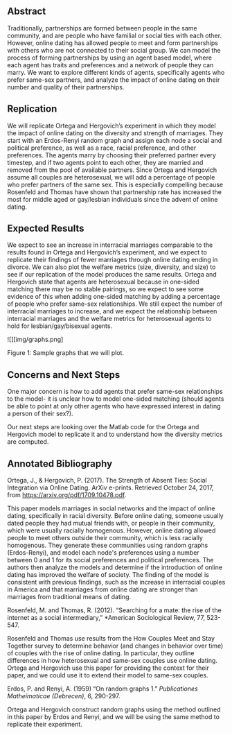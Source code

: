## Abstract
Traditionally, partnerships are formed between people in the same community, and are people who have familial or social ties with each other. However, online dating has allowed people to meet and form partnerships with others who are not connected to their social group. We can model the process of forming partnerships by using an agent based model, where each agent has traits and preferences and a network of people they can marry. We want to explore different kinds of agents, specifically agents who prefer same-sex partners, and analyze the impact of online dating on their number and quality of their partnerships.

## Replication

We will replicate Ortega and Hergovich’s experiment in which they model the impact of online dating on the diversity and strength of marriages. They start with an Erdos-Renyi random graph and assign each node a social and political preference, as well as a race, racial preference, and other preferences. The agents marry by choosing their preferred partner every timestep, and if two agents point to each other, they are married and removed from the pool of available partners. Since Ortega and Hergovich assume all couples are heterosexual, we will add a percentage of people who prefer partners of the same sex. This is especially compelling because Rosenfeld and Thomas have shown that partnership rate has increased the most for middle aged or gay/lesbian individuals since the advent of online dating.

## Expected Results

We expect to see an increase in interracial marriages comparable to the results found in Ortega and Hergovich’s experiment, and we expect to replicate their findings of fewer marriages through online dating ending in divorce. We can also plot the welfare metrics (size, diversity, and size) to see if our replication of the model produces the same results. Ortega and Hergovich state that agents are heterosexual because in one-sided matching there may be no stable pairings, so we expect to see some evidence of this when adding one-sided matching by adding a percentage of people who prefer same-sex relationships. We still expect the number of interracial marriages to increase, and we expect the relationship between interracial marriages and the welfare metrics for heterosexual agents to hold for lesbian/gay/bisexual agents. 

![][img/graphs.png]

Figure 1: Sample graphs that we will plot.

## Concerns and Next Steps

One major concern is how to add agents that prefer same-sex relationships to the model- it is unclear how to model one-sided matching (should agents be able to point at only other agents who have expressed interest in dating a person of their sex?). 

Our next steps are looking over the Matlab code for the Ortega and Hergovich model to replicate it and to understand how the diversity metrics are computed. 

## Annotated Bibliography

Ortega, J., & Hergovich, P. (2017). The Strength of Absent Ties: Social Integration via Online Dating. ArXiv e-prints. Retrieved October 24, 2017, from https://arxiv.org/pdf/1709.10478.pdf.

This paper models marriages in social networks and the impact of online dating, specifically in racial diversity. Before online dating, someone usually dated people they had mutual friends with, or people in their community, which were usually racially homogenous. However, online dating allowed people to meet others outside their community, which is less racially homogenous. They generate these communities using random graphs (Erdos-Renyi), and model each node's preferences using a number between 0 and 1 for its social preferences and political preferences. The authors then analyze the models and determine if the introduction of online dating has improved the welfare of society. The finding of the model is consistent with previous findings, such as the increase in interracial couples in America and that marriages from online dating are stronger than marriages from traditional means of dating.

Rosenfeld, M. and Thomas, R. (2012). “Searching for a mate: the rise of the internet as a social intermediary,” *American Sociological Review, 77, 523-547. 

Rosenfeld and Thomas use results from the How Couples Meet and Stay Together survey to determine behavior (and changes in behavior over time) of couples with the rise of online dating. In particular, they outline differences in how heterosexual and same-sex couples use online dating. Ortega and Hergovich use this paper for providing the context for their paper, and we could use it to extend their model to same-sex couples.

Erdos, P. and Renyi, A. (1959) “On random graphs 1.” *Publicationes Matheimaticae (Debrecen)*, 6, 290-297.

Ortega and Hergovich construct random graphs using the method outlined in this paper by Erdos and Renyi, and we will be using the same method to replicate their experiment.


